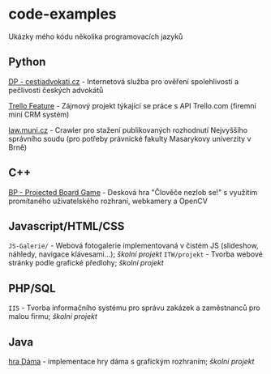 # code-examples
Ukázky mého kódu několika programovacích jazyků

## Python
[DP - cestiadvokati.cz](https://github.com/datoszs) - Internetová služba pro ověření spolehlivosti a pečlivosti českých advokátů

[Trello Feature](https://www.dropbox.com/s/sjy1hpawvsff4np/trelloFeature.py?dl=0) - Zájmový projekt týkající se práce s API Trello.com (firemní mini CRM systém)

[law.muni.cz](https://github.com/xorelvistor/law.muni.cz) - Crawler pro stažení publikovaných rozhodnutí Nejvyššího správního soudu (pro potřeby právnické fakulty Masarykovy univerzity v Brně)

## C++
[BP - Projected Board Game](https://github.com/xorelvistor/ProjectedBoardGame) - Desková hra "Člověče nezlob se!" s využitím promítaného uživatelského rozhraní, webkamery a OpenCV

## Javascript/HTML/CSS
`JS-Galerie/` - Webová fotogalerie implementovaná v čistém JS (slideshow, náhledy, navigace klávesami...); _školní projekt_
`ITW/projekt` - Tvorba webové stránky podle grafické předlohy; _školní projekt_

## PHP/SQL
`IIS` - Tvorba informačního systému pro správu zakázek a zaměstnanců pro malou firmu; _školní projekt_

## Java
[hra Dáma](https://www.dropbox.com/sh/q49d8fmj69l2g6j/AADXj9lkCTB-kEEe3x_QrmDCa?dl=0) - implementace hry dáma s grafickým rozhraním; _školní projekt_
